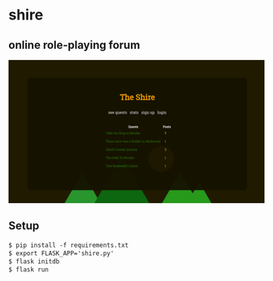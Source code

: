 # shire
## online role-playing forum

![alt tag](static/shire.png)

## Setup
```
$ pip install -f requirements.txt  
$ export FLASK_APP='shire.py'  
$ flask initdb  
$ flask run
```
